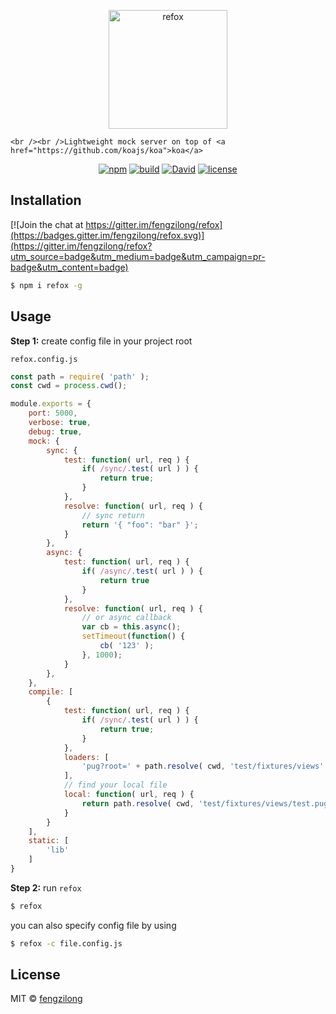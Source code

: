 <p align="center">
	<img src="https://ooo.0o0.ooo/2016/09/09/57d2d4c79112f.png" alt="refox" width="190px">

	<br /><br />Lightweight mock server on top of <a href="https://github.com/koajs/koa">koa</a>
</p>

<p align="center">
	<a href="https://www.npmjs.org/package/refox"><img src="https://img.shields.io/npm/v/refox.svg?style=flat-square" alt="npm"></a>
	<a href="https://circleci.com/gh/fengzilong/refox"><img src="https://img.shields.io/circleci/project/fengzilong/refox/master.svg?style=flat-square" alt="build"></a>
	<a href="https://david-dm.org/fengzilong/refox"><img src="https://img.shields.io/david/fengzilong/refox.svg?style=flat-square" alt="David"></a>
	<a href="https://github.com/fengzilong/refox/blob/master/LICENSE"><img src="https://img.shields.io/badge/license-MIT-000000.svg?style=flat-square" alt="license"></a>
</p>

## Installation

[![Join the chat at https://gitter.im/fengzilong/refox](https://badges.gitter.im/fengzilong/refox.svg)](https://gitter.im/fengzilong/refox?utm_source=badge&utm_medium=badge&utm_campaign=pr-badge&utm_content=badge)

```bash
$ npm i refox -g
```

## Usage

**Step 1:** create config file in your project root

`refox.config.js`

```js
const path = require( 'path' );
const cwd = process.cwd();

module.exports = {
	port: 5000,
	verbose: true,
	debug: true,
	mock: {
		sync: {
			test: function( url, req ) {
				if( /sync/.test( url ) ) {
					return true;
				}
			},
			resolve: function( url, req ) {
				// sync return
				return '{ "foo": "bar" }';
			}
		},
		async: {
			test: function( url, req ) {
				if( /async/.test( url ) ) {
					return true
				}
			},
			resolve: function( url, req ) {
				// or async callback
				var cb = this.async();
				setTimeout(function() {
					cb( '123' );
				}, 1000);
			}
		},
	},
	compile: [
		{
			test: function( url, req ) {
				if( /sync/.test( url ) ) {
					return true;
				}
			},
			loaders: [
				'pug?root=' + path.resolve( cwd, 'test/fixtures/views' )
			],
			// find your local file
			local: function( url, req ) {
				return path.resolve( cwd, 'test/fixtures/views/test.pug' );
			}
		}
	],
	static: [
		'lib'
	]
}
```

**Step 2:** run `refox`

```bash
$ refox
```

you can also specify config file by using

```bash
$ refox -c file.config.js
```

## License

MIT &copy; [fengzilong](https://github.com/fengzilong)

[build-image]: https://img.shields.io/circleci/project/fengzilong/refox/master.svg?style=flat-square
[build-url]: https://circleci.com/gh/fengzilong/refox

[dependency-image]: https://img.shields.io/david/fengzilong/refox.svg?style=flat-square
[dependency-url]: https://david-dm.org/fengzilong/refox

[version-image]: https://img.shields.io/npm/v/refox.svg?style=flat-square
[version-url]: https://www.npmjs.org/package/refox

[download-image]: https://img.shields.io/npm/dt/refox.svg?style=flat-square
[download-url]: https://www.npmjs.com/package/refox

[license-image]: https://img.shields.io/badge/license-MIT-000000.svg?style=flat-square
[license-url]: https://github.com/fengzilong/refox/blob/master/LICENSE
